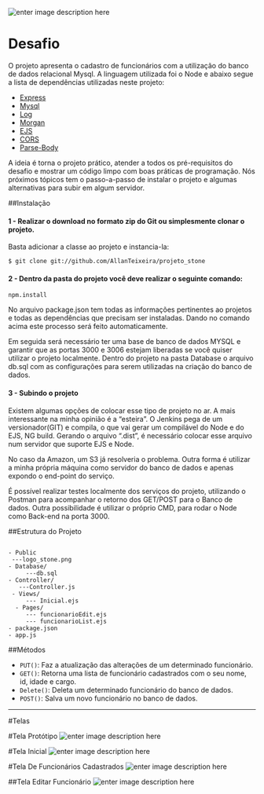 
![enter image description here](https://www.ibliss.digital/wp-content/uploads/clients-stone.png)

Desafio
========

O projeto apresenta o cadastro de funcionários com a utilização do banco de dados relacional Mysql. A linguagem utilizada foi o Node e abaixo segue a lista de dependências utilizadas neste projeto:


* [Express](https://www.npmjs.com/package/express)
* [Mysql](https://www.npmjs.com/package/mysql)
* [Log](https://www.npmjs.com/package/log)
* [Morgan](https://www.npmjs.com/package/morgan)
* [EJS](https://www.npmjs.com/package/ejs)
* [CORS](https://www.npmjs.com/package/cors)
* [Parse-Body](https://www.npmjs.com/package/parse-body)

A ideia é torna o projeto prático, atender a todos os pré-requisitos do desafio e mostrar um código limpo com boas práticas de programação. Nós próximos tópicos tem o passo-a-passo de instalar o projeto e algumas alternativas para subir em algum servidor.


##Instalação 

#### 1 - Realizar o download no formato zip do Git ou simplesmente clonar o projeto. 
Basta adicionar a classe ao projeto e instancia-la:
```node
$ git clone git://github.com/AllanTeixeira/projeto_stone
```

#### 2 - Dentro da pasta do projeto você deve realizar o seguinte comando:

```node
npm.install
```
No arquivo package.json tem todas as informações pertinentes ao projetos e todas as dependências que precisam ser instaladas. Dando no comando acima este processo será feito automaticamente.

Em seguida será necessário ter uma base de banco de dados MYSQL e garantir que as portas 3000 e 3006 estejam liberadas se você quiser utilizar o projeto localmente.  Dentro do projeto na pasta Database o arquivo db.sql com as configurações para serem utilizadas na criação do banco de dados. 

#### 3 - Subindo o projeto

Existem algumas opções de colocar esse tipo de projeto no ar. A mais interessante na minha opinião é a “esteira”.  O Jenkins pega de um versionador(GIT) e compila, o que vai gerar um compilável do Node e do EJS, NG build. Gerando o arquivo “.dist”, é necessário colocar esse arquivo num servidor que suporte EJS e Node.

 No caso da Amazon, um S3 já resolveria o problema. Outra forma é utilizar a minha própria máquina como servidor do banco de dados e apenas expondo o end-point do serviço.
 
É possível realizar testes localmente dos serviços do projeto, utilizando o Postman para acompanhar o retorno dos GET/POST para o Banco de dados. Outra possibilidade é utilizar o próprio CMD, para rodar o Node como Back-end na porta 3000. 


##Estrutura do Projeto
```node

- Public
 ---logo_stone.png
- Database/
     ---db.sql
- Controller/
   ---Controller.js
 - Views/ 
     --- Inicial.ejs
  - Pages/
     --- funcionarioEdit.ejs
     --- funcionarioList.ejs
- package.json
- app.js
```

##Métodos 
* `PUT()`: Faz a atualização das alterações de um determinado funcionário.
* `GET()`: Retorna uma lista de funcionário cadastrados com o seu nome, id, idade e cargo. 
* `Delete()`: Deleta um determinado funcionário do banco de dados.
* `POST()`: Salva um novo funcionário no banco de dados.

---
#Telas

#Tela Protótipo
![enter image description here](https://lh3.googleusercontent.com/-3ZP2iFVzeZc/W5lybGibShI/AAAAAAAAA4c/YYztJOIWC40PqAj2YENxsb1PNw1vKnAGACLcBGAs/s0/TELA+INICIAL.png "TELA INICIAL.png")

#Tela Inicial
![enter image description here](https://image.ibb.co/mi6a6e/TELA_INICIAL2.png)

#Tela De Funcionários Cadastrados
![enter image description here](https://image.ibb.co/g65DsK/tela_lista_de_funcion_rio_cadastrados.png)


##Tela Editar Funcionário
![enter image description here](https://lh3.googleusercontent.com/-2GdejjTsZAw/W5lyL7-WfhI/AAAAAAAAA4U/a94yC1lO3sodaaPGV9TZwQql0ZALH6cDwCLcBGAs/s0/tela+editar+funcionario.png "tela editar funcionario.png")
